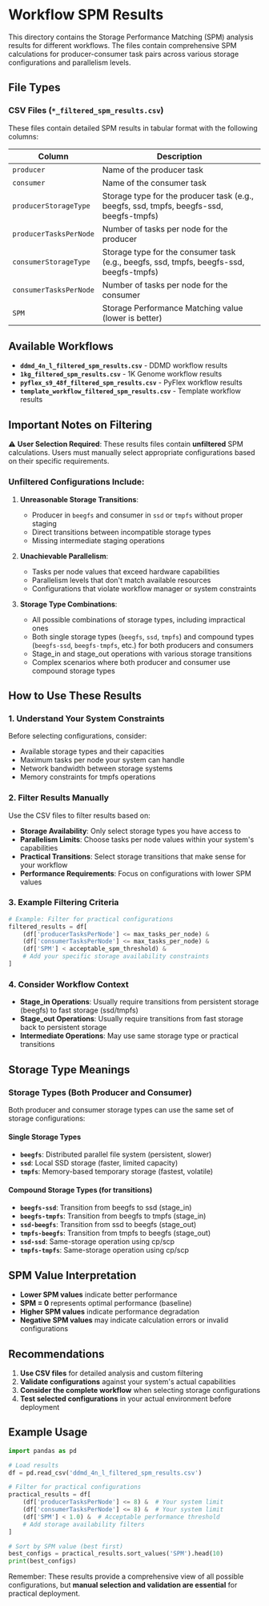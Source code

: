 # Workflow SPM Results

This directory contains the Storage Performance Matching (SPM) analysis results for different workflows. The files contain comprehensive SPM calculations for producer-consumer task pairs across various storage configurations and parallelism levels.

## File Types

### CSV Files (`*_filtered_spm_results.csv`)
These files contain detailed SPM results in tabular format with the following columns:

| Column | Description |
|--------|-------------|
| `producer` | Name of the producer task |
| `consumer` | Name of the consumer task |
| `producerStorageType` | Storage type for the producer task (e.g., beegfs, ssd, tmpfs, beegfs-ssd, beegfs-tmpfs) |
| `producerTasksPerNode` | Number of tasks per node for the producer |
| `consumerStorageType` | Storage type for the consumer task (e.g., beegfs, ssd, tmpfs, beegfs-ssd, beegfs-tmpfs) |
| `consumerTasksPerNode` | Number of tasks per node for the consumer |
| `SPM` | Storage Performance Matching value (lower is better) |



## Available Workflows

- **`ddmd_4n_l_filtered_spm_results.csv`** - DDMD workflow results
- **`1kg_filtered_spm_results.csv`** - 1K Genome workflow results  
- **`pyflex_s9_48f_filtered_spm_results.csv`** - PyFlex workflow results
- **`template_workflow_filtered_spm_results.csv`** - Template workflow results

## Important Notes on Filtering

⚠️ **User Selection Required**: These results files contain **unfiltered** SPM calculations. Users must manually select appropriate configurations based on their specific requirements.

### Unfiltered Configurations Include:

1. **Unreasonable Storage Transitions**:
   - Producer in `beegfs` and consumer in `ssd` or `tmpfs` without proper staging
   - Direct transitions between incompatible storage types
   - Missing intermediate staging operations

2. **Unachievable Parallelism**:
   - Tasks per node values that exceed hardware capabilities
   - Parallelism levels that don't match available resources
   - Configurations that violate workflow manager or system constraints

3. **Storage Type Combinations**:
   - All possible combinations of storage types, including impractical ones
   - Both single storage types (`beegfs`, `ssd`, `tmpfs`) and compound types (`beegfs-ssd`, `beegfs-tmpfs`, etc.) for both producers and consumers
   - Stage_in and stage_out operations with various storage transitions
   - Complex scenarios where both producer and consumer use compound storage types

## How to Use These Results

### 1. Understand Your System Constraints
Before selecting configurations, consider:
- Available storage types and their capacities
- Maximum tasks per node your system can handle
- Network bandwidth between storage systems
- Memory constraints for tmpfs operations

### 2. Filter Results Manually
Use the CSV files to filter results based on:
- **Storage Availability**: Only select storage types you have access to
- **Parallelism Limits**: Choose tasks per node values within your system's capabilities
- **Practical Transitions**: Select storage transitions that make sense for your workflow
- **Performance Requirements**: Focus on configurations with lower SPM values

### 3. Example Filtering Criteria
```python
# Example: Filter for practical configurations
filtered_results = df[
    (df['producerTasksPerNode'] <= max_tasks_per_node) &
    (df['consumerTasksPerNode'] <= max_tasks_per_node) &
    (df['SPM'] < acceptable_spm_threshold) &
    # Add your specific storage availability constraints
]
```

### 4. Consider Workflow Context
- **Stage_in Operations**: Usually require transitions from persistent storage (beegfs) to fast storage (ssd/tmpfs)
- **Stage_out Operations**: Usually require transitions from fast storage back to persistent storage
- **Intermediate Operations**: May use same storage type or practical transitions

## Storage Type Meanings

### Storage Types (Both Producer and Consumer)
Both producer and consumer storage types can use the same set of storage configurations:

#### Single Storage Types
- **`beegfs`**: Distributed parallel file system (persistent, slower)
- **`ssd`**: Local SSD storage (faster, limited capacity)
- **`tmpfs`**: Memory-based temporary storage (fastest, volatile)

#### Compound Storage Types (for transitions)
- **`beegfs-ssd`**: Transition from beegfs to ssd (stage_in)
- **`beegfs-tmpfs`**: Transition from beegfs to tmpfs (stage_in)
- **`ssd-beegfs`**: Transition from ssd to beegfs (stage_out)
- **`tmpfs-beegfs`**: Transition from tmpfs to beegfs (stage_out)
- **`ssd-ssd`**: Same-storage operation using cp/scp
- **`tmpfs-tmpfs`**: Same-storage operation using cp/scp

## SPM Value Interpretation

- **Lower SPM values** indicate better performance
- **SPM = 0** represents optimal performance (baseline)
- **Higher SPM values** indicate performance degradation
- **Negative SPM values** may indicate calculation errors or invalid configurations

## Recommendations

1. **Use CSV files** for detailed analysis and custom filtering
2. **Validate configurations** against your system's actual capabilities
3. **Consider the complete workflow** when selecting storage configurations
4. **Test selected configurations** in your actual environment before deployment

## Example Usage

```python
import pandas as pd

# Load results
df = pd.read_csv('ddmd_4n_l_filtered_spm_results.csv')

# Filter for practical configurations
practical_results = df[
    (df['producerTasksPerNode'] <= 8) &  # Your system limit
    (df['consumerTasksPerNode'] <= 8) &  # Your system limit
    (df['SPM'] < 1.0) &  # Acceptable performance threshold
    # Add storage availability filters
]

# Sort by SPM value (best first)
best_configs = practical_results.sort_values('SPM').head(10)
print(best_configs)
```

Remember: These results provide a comprehensive view of all possible configurations, but **manual selection and validation are essential** for practical deployment. 